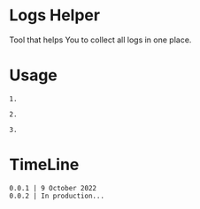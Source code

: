 # Logs Helper

Tool that helps You to collect all logs in one place.

# Usage

    1.

    2.

    3.
    
# TimeLine

    0.0.1 | 9 October 2022
    0.0.2 | In production...
